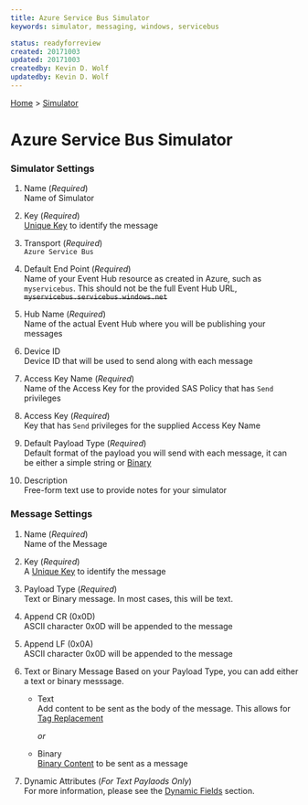 ```yaml
---
title: Azure Service Bus Simulator
keywords: simulator, messaging, windows, servicebus

status: readyforreview
created: 20171003
updated: 20171003
createdby: Kevin D. Wolf
updatedby: Kevin D. Wolf
---
```

[Home](../Index.md) > [Simulator](Index.md)
# Azure Service Bus Simulator

### Simulator Settings


1. Name (*Required*)     
Name of Simulator   

2. Key (*Required*)     
[Unique Key](../Topics/Keys.md) to identify the message   

3. Transport (*Required*)       
`Azure Service Bus`   

4. Default End Point (*Required*)  
Name of your Event Hub resource as created in Azure, such as `myservicebus`.  This should not be the full Event Hub URL, ~~`myservicebus.servicebus.windows.net`~~

5. Hub Name (*Required*)  
Name of the actual Event Hub where you will be publishing your messages

6. Device ID  
Device ID that will be used to send along with each message

7. Access Key Name (*Required*)  
Name of the Access Key for the provided SAS Policy that has `Send` privileges

8. Access Key (*Required*)  
Key that has `Send` privileges for the supplied Access Key Name

9. Default Payload Type (*Required*)  
Default format of the payload you will send with each message, it can be either a simple string or [Binary](BinaryContent.md)

10. Description  
Free-form text use to provide notes for your simulator

### Message Settings

1. Name (*Required*)  
Name of the Message

2. Key (*Required*)  
A [Unique Key](../Topics/Keys.md) to identify the message

3. Payload Type (*Required*)  
Text or Binary message.  In most cases, this will be text.

4. Append CR (0x0D)  
ASCII character 0x0D will be appended to the message

5. Append LF (0x0A)  
ASCII character 0x0D will be appended to the message

6. Text or Binary Message
Based on your Payload Type, you can add either a text or binary messsage.
    * Text  
      Add content to be sent as the body of the message.  This allows for [Tag Replacement](DynamicFields.md)

      *or*

    * Binary    
[Binary Content](BinaryContent.md) to be sent as a message

7. Dynamic Attributes (*For Text Paylaods Only*)  
For more information, please see the [Dynamic Fields](DynamicFields.md) section.
